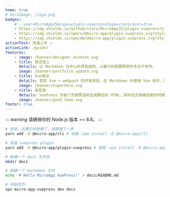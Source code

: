 ```yaml
---
home: true
# heroImage: /logo.png
badges:
    # - user=MicroAppJS&repo=plugin-vuepress&type=star&count=true
    - https://img.shields.io/github/stars/MicroAppJS/plugin-vuepress?style=social&logo=github
    - https://img.shields.io/npm/v/@micro-app/plugin-vuepress.svg?style=social&logo=npm
    - https://img.shields.io/npm/dm/@micro-app/plugin-vuepress.svg?style=social&logo=npm
actionText: 快速上手 →
actionLink: /guide/
features:
    - image: /banner/designer_mindset.svg
    - title: 简洁至上
      details: 以 Markdown 为中心的项目结构，以最少的配置帮助你专注于写作。
      image: /banner/portfolio_update.svg
    - title: Vue驱动
      details: 享受 Vue + webpack 的开发体验，在 Markdown 中使用 Vue 组件，同时可以使用 Vue 来开发自定义主题。
      image: /banner/superhero.svg
    - title: 高性能
      details: VuePress 为每个页面预渲染生成静态的 HTML，同时在页面被加载的时候，将作为 SPA 运行。
      image: /banner/good_team.svg
footer: true
---
```


::: warning
请确保你的 Node.js 版本 >= 8.6。
:::

```bash
# 安装，如果已经依赖了，请直接下一步
yarn add -D @micro-app/cli # 或者：npm install -D @micro-app/cli
```

```bash
# 安装 vuepress plugin
yarn add -D @micro-app/plugin-vuepress # 或者：npm install -D @micro-app/plugin-vuepress

# 新建一个 docs 文件夹
mkdir docs

# 新建一个 markdown 文件
echo '# Hello MicroApp VuePress!' > docs/README.md

# 开始写作
npx micro-app-vuepress dev docs
```
